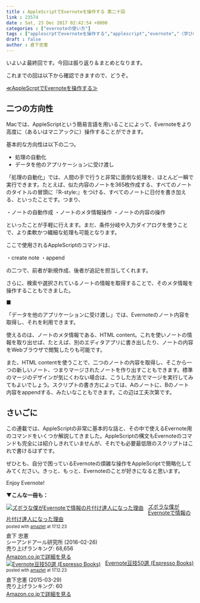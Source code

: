```yaml
---
title : AppleScriptでEvernoteを操作する 第二十回
link : 23574
date : Sat, 23 Dec 2017 02:42:54 +0000
categories : ["evernoteの使い方"]
tags : ["applescrptでevernoteを操作する","applescript","evernote","〈学びの土曜日〉","スクリプトエディタ"]
draft : false
author : 倉下忠憲
---
```


いよいよ最終回です。今回は振り返り＆まとめとなります。

これまでの回は以下から確認できますので、どうぞ。

<a href="https://rashita.net/blog/?tag=%e2%89%aaapplescrpt%e3%81%a7evernote%e3%82%92%e6%93%8d%e4%bd%9c%e3%81%99%e3%82%8b%e2%89%ab" title="≪AppleScrptでEvernoteを操作する≫ – R-style">≪AppleScrptでEvernoteを操作する≫</a>

<h2>二つの方向性</h2>

Macでは、AppleScriptという簡易言語を用いることによって、Evernoteをより高度に（あるいはマニアックに）操作することができます。

基本的な方向性は以下の二つ。

<ul>
<li>処理の自動化</li>
<li>データを他のアプリケーションに受け渡し</li>
</ul>

「処理の自動化」では、人間の手で行うと非常に面倒な処理を、ほとんど一瞬で実行できます。たとえば、似た内容のノートを365枚作成する、すべてのノートのタイトルの冒頭に『R-style:』をつける、すべてのノートに日付を書き加える、といったことです。つまり、

・ノートの自動作成
・ノートのメタ情報操作
・ノートの内容の操作

といったことが手軽に行えます。まだ、条件分岐や入力ダイアログを使うことで、より柔軟かつ繊細な処理も可能となります。

ここで使用されるAppleScriptのコマンドは、

・create note
・append 

の二つで、前者が新規作成、後者が追記を担当してくれます。

さらに、検索や選択されているノートの情報を取得することで、そのメタ情報を操作することもできました。

■

「データを他のアプリケーションに受け渡し」では、Evernoteのノート内容を取得し、それを利用できます。

使えるのは、ノートのメタ情報である、HTML content。これを使いノートの情報を取り出せば、たとえば、別のエディタアプリに書き出したり、ノートの内容をWebブラウザで閲覧したりも可能です。

また、HTML contentを使うことで、二つのノートの内容を取得し、そこから一つの新しいノート、つまりマージされたノートを作り出すこともできます。標準のマージのデザインが気にくわない場合は、こうした方法でマージを実行してみてもよいでしょう。スクリプトの書き方によっては、Aのノートに、Bのノート内容をappendする、みたいなこともできます。この辺は工夫次第です。

<h2>さいごに</h2>

この連載では、AppleScriptの非常に基本的な話と、その中で使えるEvernote用のコマンドをいくつか解説してきました。AppleScriptの構文もEvernoteのコマンドも完全には紹介しきれていませんが、それでも必要最低限のスクリプトはこれで書けるはずです。

ぜひとも、自分で困っているEvernoteの煩雑な操作をAppleScriptで簡略化してみてください。きっと、もっと、Evernoteのことが好きになると思います。

Enjoy Evernote!

<strong>▼こんな一冊も：</strong>

<div class="amazlet-box" style="margin-bottom:0px;"><div class="amazlet-image" style="float:left;margin:0px 12px 1px 0px;"><a href="http://www.amazon.co.jp/exec/obidos/ASIN/4863541953/rashita1000-22/ref=nosim/" name="amazletlink" target="_blank"><img src="https://images-fe.ssl-images-amazon.com/images/I/514KoiCNJ1L._SL160_.jpg" alt="ズボラな僕がEvernoteで情報の片付け達人になった理由" style="border: none;" /></a></div><div class="amazlet-info" style="line-height:120%; margin-bottom: 10px"><div class="amazlet-name" style="margin-bottom:10px;line-height:120%"><a href="http://www.amazon.co.jp/exec/obidos/ASIN/4863541953/rashita1000-22/ref=nosim/" name="amazletlink" target="_blank">ズボラな僕がEvernoteで情報の片付け達人になった理由</a><div class="amazlet-powered-date" style="font-size:80%;margin-top:5px;line-height:120%">posted with <a href="http://www.amazlet.com/" title="amazlet" target="_blank">amazlet</a> at 17.12.23</div></div><div class="amazlet-detail">倉下 忠憲 <br />シーアンドアール研究所 (2016-02-26)<br />売り上げランキング: 68,656<br /></div><div class="amazlet-sub-info" style="float: left;"><div class="amazlet-link" style="margin-top: 5px"><a href="http://www.amazon.co.jp/exec/obidos/ASIN/4863541953/rashita1000-22/ref=nosim/" name="amazletlink" target="_blank">Amazon.co.jpで詳細を見る</a></div></div></div><div class="amazlet-footer" style="clear: left"></div></div>

<div class="amazlet-box" style="margin-bottom:0px;"><div class="amazlet-image" style="float:left;margin:0px 12px 1px 0px;"><a href="http://www.amazon.co.jp/exec/obidos/ASIN/B00VEEJ9XU/rashita1000-22/ref=nosim/" name="amazletlink" target="_blank"><img src="https://images-fe.ssl-images-amazon.com/images/I/41oyLdAhfmL._SL160_.jpg" alt="Evernote豆技50選 (Espresso Books)" style="border: none;" /></a></div><div class="amazlet-info" style="line-height:120%; margin-bottom: 10px"><div class="amazlet-name" style="margin-bottom:10px;line-height:120%"><a href="http://www.amazon.co.jp/exec/obidos/ASIN/B00VEEJ9XU/rashita1000-22/ref=nosim/" name="amazletlink" target="_blank">Evernote豆技50選 (Espresso Books)</a><div class="amazlet-powered-date" style="font-size:80%;margin-top:5px;line-height:120%">posted with <a href="http://www.amazlet.com/" title="amazlet" target="_blank">amazlet</a> at 17.12.23</div></div><div class="amazlet-detail">倉下忠憲 (2015-03-29)<br />売り上げランキング: 60<br /></div><div class="amazlet-sub-info" style="float: left;"><div class="amazlet-link" style="margin-top: 5px"><a href="http://www.amazon.co.jp/exec/obidos/ASIN/B00VEEJ9XU/rashita1000-22/ref=nosim/" name="amazletlink" target="_blank">Amazon.co.jpで詳細を見る</a></div></div></div><div class="amazlet-footer" style="clear: left"></div></div>



